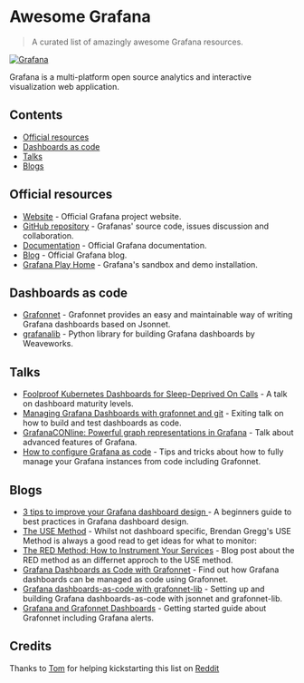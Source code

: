 # Awesome Grafana

> A curated list of amazingly awesome Grafana resources.

[![Grafana](https://upload.wikimedia.org/wikipedia/en/a/a1/Grafana_logo.svg)](https://grafana.com/)

Grafana is a multi-platform open source analytics and interactive visualization web application.

## Contents

- [Official resources](#official-resources)
- [Dashboards as code](#dashboards-as-code)
- [Talks](#talks)
- [Blogs](#blogs)

## Official resources

- [Website](https://grafana.com/) - Official Grafana project website.
- [GitHub repository](https://github.com/grafana/grafana) - Grafanas' source code, issues discussion and collaboration.
- [Documentation](https://grafana.com/docs/grafana/latest/) - Official Grafana documentation.
- [Blog](https://grafana.com/blog/) - Official Grafana blog.
- [Grafana Play Home](https://play.grafana.org) - Grafana's sandbox and demo installation.

## Dashboards as code

- [Grafonnet](https://grafana.github.io/grafonnet-lib/) - Grafonnet provides an easy and maintainable way of writing Grafana dashboards based on Jsonnet.
- [grafanalib](https://github.com/weaveworks/grafanalib) - Python library for building Grafana dashboards by Weaveworks.

## Talks

- [Foolproof Kubernetes Dashboards for Sleep-Deprived On Calls](https://grafana.com/blog/2019/05/29/grafana-labs-at-kubecon-foolproof-kubernetes-dashboards-for-sleep-deprived-on-calls/) - A talk on dashboard maturity levels.
- [Managing Grafana Dashboards with grafonnet and git](https://promcon.io/2019-munich/talks/managing-grafana-dashboards-with-grafonnet-and-git/) - Exiting talk on how to build and test dashboards as code.
- [GrafanaCONline: Powerful graph representations in Grafana](https://www.youtube.com/watch?v=1qRk13j89Fo) - Talk about advanced features of Grafana.
- [How to configure Grafana as code](https://grafana.com/blog/2020/02/26/how-to-configure-grafana-as-code/) - Tips and tricks about how to fully manage your Grafana instances from code including Grafonnet.

## Blogs

- [3 tips to improve your Grafana dashboard design ](https://grafana.com/blog/2020/08/25/3-tips-to-improve-your-grafana-dashboard-design/) - A beginners guide to best practices in Grafana dashboard design.
- [The USE Method](http://www.brendangregg.com/usemethod.html) - Whilst not dashboard specific, Brendan Gregg's USE Method is always a good read to get ideas for what to monitor:
- [The RED Method: How to Instrument Your Services](https://grafana.com/blog/2018/08/02/the-red-method-how-to-instrument-your-services/) - Blog post about the RED method as an differnet approch to the USE method.
- [Grafana Dashboards as Code with Grafonnet](https://www.novatec-gmbh.de/en/blog/grafana-dashboards-as-code-with-grafonnet/) - Find out how Grafana dashboards can be managed as code using Grafonnet.
- [Grafana dashboards-as-code with grafonnet-lib](https://0x63.me/grafana-dashboards-as-code-with-grafonnet-lib/) - Setting up and building Grafana dashboards-as-code with jsonnet and grafonnet-lib.
- [Grafana and Grafonnet Dashboards](https://hodari.be/posts/2020_06_27_grafana_and_grafonnet_dashboards/) - Getting started guide about Grafonnet including Grafana alerts.

## Credits

Thanks to [Tom](https://www.reddit.com/user/netingle/) for helping kickstarting this list on [Reddit](https://www.reddit.com/r/grafana/comments/jpnbhb/grafana_best_practices_and_advanced_techniques/)
